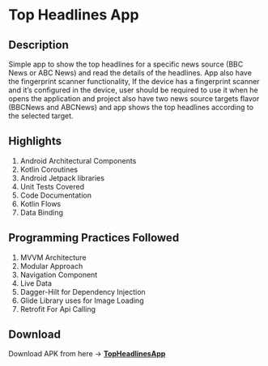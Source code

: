 # Top Headlines App

## Description

Simple app to show the top headlines for a specific news source (BBC News or ABC News) and read the
details of the headlines. App also have the fingerprint scanner functionality, If the device has a 
fingerprint scanner and it’s configured in the device, user should be required to use it when he 
opens the application and project also have two news source targets flavor (BBCNews and ABCNews)
and app shows the top headlines according to the selected target.

## Highlights

1. Android Architectural Components
2. Kotlin Coroutines
3. Android Jetpack libraries
4. Unit Tests Covered
5. Code Documentation
6. Kotlin Flows
7. Data Binding

## Programming Practices Followed

1. MVVM Architecture
2. Modular Approach
3. Navigation Component
4. Live Data
5. Dagger-Hilt for Dependency Injection
6. Glide Library uses for Image Loading
7. Retrofit For Api Calling

## Download

Download APK from here -> [**TopHeadlinesApp**](https://github.com/asadakhtar23/TopHeadlinesApp/raw/master/Top-Headlines-App-BBCNews.apk)  
